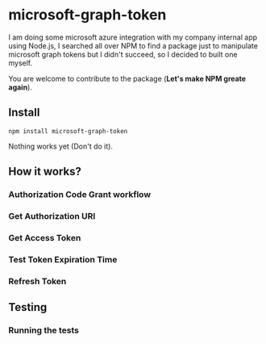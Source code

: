 # microsoft-graph-token
I am doing some microsoft azure integration with my company internal app using Node.js, I searched
all over NPM to find a package just to manipulate microsoft graph tokens but I didn't succeed, so I
decided to built one myself.

You are welcome to contribute to the package (**Let's make NPM greate again**).

## Install
    npm install microsoft-graph-token

Nothing works yet (Don't do it).

## How it works?

### Authorization Code Grant workflow

### Get Authorization URI

### Get Access Token

### Test Token Expiration Time

### Refresh Token

## Testing

### Running the tests